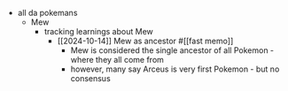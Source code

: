 
  * all da pokemans
    * Mew
      * tracking learnings about Mew
        * [[2024-10-14]] Mew as ancestor #[[fast memo]]
          * Mew is considered the single ancestor of all Pokemon - where they all come from
          * however, many say Arceus is very first Pokemon - but no consensus
